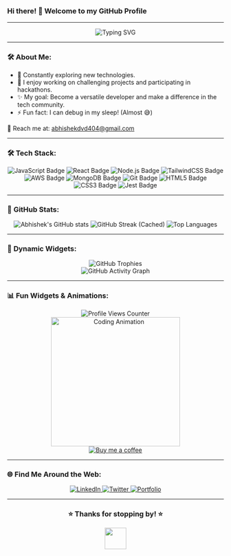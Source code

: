 ### Hi there! 👋 Welcome to my GitHub Profile

---

<div align="center">
  <img src="https://readme-typing-svg.demolab.com?font=Fira+Code&size=25&duration=4000&pause=1000&color=F75C7E&center=true&vCenter=true&multiline=true&width=600&lines=Hi+%F0%9F%91%8B%2C+I'm+Abhishek+Balli!;A+Passionate+Frontend+Developer+%F0%9F%8C%90;Eager+to+Learn+%26+Build+Amazing+Projects" alt="Typing SVG"/>
</div>

---

### 🛠️ **About Me:**

- 🔄 Constantly exploring new technologies.
- 💪 I enjoy working on challenging projects and participating in hackathons.
- ✨ My goal: Become a versatile developer and make a difference in the tech community.
- ⚡ Fun fact: I can debug in my sleep! (Almost 😅)

📧 Reach me at: [abhishekdvd404@gmail.com](mailto:abhishekdvd404@gmail.com)

---

### 🛠️ **Tech Stack:**

<div align="center">
  <img src="https://img.shields.io/badge/JavaScript-%23F7DF1E.svg?logo=javascript&logoColor=black" alt="JavaScript Badge"/>
  <img src="https://img.shields.io/badge/React-%2361DAFB.svg?logo=react&logoColor=black" alt="React Badge"/>
  <img src="https://img.shields.io/badge/Node.js-%23339933.svg?logo=node.js&logoColor=white" alt="Node.js Badge"/>
  <img src="https://img.shields.io/badge/TailwindCSS-%2306B6D4.svg?logo=tailwind-css&logoColor=white" alt="TailwindCSS Badge"/>
  <img src="https://img.shields.io/badge/AWS-%23FF9900.svg?logo=amazon-aws&logoColor=white" alt="AWS Badge"/>
  <img src="https://img.shields.io/badge/MongoDB-%2347A248.svg?logo=mongodb&logoColor=white" alt="MongoDB Badge"/>
  <img src="https://img.shields.io/badge/Git-%23F05032.svg?logo=git&logoColor=white" alt="Git Badge"/>
  <img src="https://img.shields.io/badge/HTML5-%23E34F26.svg?logo=html5&logoColor=white" alt="HTML5 Badge"/>
  <img src="https://img.shields.io/badge/CSS3-%231572B6.svg?logo=css3&logoColor=white" alt="CSS3 Badge"/>
  <img src="https://img.shields.io/badge/Jest-%23C21325.svg?logo=jest&logoColor=white" alt="Jest Badge"/>
</div>

---

### 🌟 **GitHub Stats:**

<div align="center">
  <img src="https://github-readme-stats.vercel.app/api?username=Abhishekballi13&show_icons=true&theme=radical" alt="Abhishek's GitHub stats"/>
  <img src="https://github-readme-streak-stats.herokuapp.com/?user=Abhishekballi13&theme=radical" alt="GitHub Streak (Cached)"/>
  <img src="https://github-readme-stats.vercel.app/api/top-langs/?username=Abhishekballi13&layout=compact&theme=radical" alt="Top Languages"/>
</div>

---

### 🚀 **Dynamic Widgets:**

<div align="center">
  <img src="https://github-profile-trophy.vercel.app/?username=Abhishekballi13&theme=dracula&no-frame=true&column=3" alt="GitHub Trophies"/>
  <br>
  <img src="https://github-readme-activity-graph.vercel.app/graph?username=Abhishekballi13&theme=rogue" alt="GitHub Activity Graph"/>
</div>

---

### 📊 **Fun Widgets & Animations:**

<div align="center">
  <img src="https://komarev.com/ghpvc/?username=Abhishekballi13&color=blue" alt="Profile Views Counter"/>
  <br>
  <img src="https://media.giphy.com/media/L1R1tvI9svkIWwpVYr/giphy.gif" alt="Coding Animation" width="300"/>
  <br>
  <a href="https://www.buymeacoffee.com/Abhishek13"> <img src="https://img.buymeacoffee.com/button-api/?text=Buy me a coffee&emoji=&slug=Abhishek13&button_colour=FFDD00&font_colour=000000&font_family=Cookie&outline_colour=000000&coffee_colour=ffffff" alt="Buy me a coffee"/></a>
</div>

---

### 🌐 **Find Me Around the Web:**

<div align="center">
  <a href="https://linkedin.com/in/abhishek-dwivedi-b18242221/" target="_blank">
    <img src="https://img.shields.io/badge/LinkedIn-%230077B5.svg?logo=linkedin&logoColor=white" alt="LinkedIn"/>
  </a>
  <a href="https://twitter.com/AbhishekBalli13" target="_blank">
    <img src="https://img.shields.io/badge/Twitter-%231DA1F2.svg?logo=twitter&logoColor=white" alt="Twitter"/>
  </a>
  <a href="https://abhishekballi13.github.io/personal-portfolio/" target="_blank">
    <img src="https://img.shields.io/badge/Portfolio-%23FF5722.svg?logo=web&logoColor=white" alt="Portfolio"/>
  </a>
</div>

---

<div align="center">
  <h3>⭐️ Thanks for stopping by! ⭐️</h3>
  <img src="https://media.giphy.com/media/hvRJCLFzcasrR4ia7z/giphy.gif" width="50">
</div>

